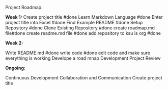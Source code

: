 Project Roadmap:

**Week 1:**
Create project title #done
 Learn Markdown Language #done
 Enter project title into Excel #done
 Find Example README  #done
 Setup Repository #done
 Clone Existing Repository #done
 create roadmap.md file#done
create readme.md file #done
add repository to ksu is org #done

**Week 2:**

 Write README.md #done
write code #done
edit code and make sure everything is working 
Develope a road mnap
Development
 Project Review

**Ongoing:**

Continuous Development
 Collaboration and Communication
 Create project title

